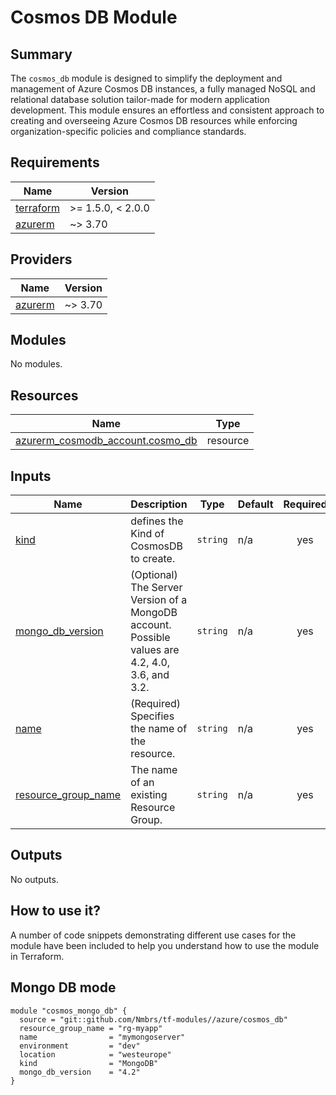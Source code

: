 # Cosmos DB Module

## Summary


The `cosmos_db` module is designed to simplify the deployment and management of Azure Cosmos DB instances, a fully managed NoSQL and relational database solution tailor-made for modern application development. This module ensures an effortless and consistent approach to creating and overseeing Azure Cosmos DB resources while enforcing organization-specific policies and compliance standards.

## Requirements

| Name | Version |
|------|---------|
| <a name="requirement_terraform"></a> [terraform](#requirement\_terraform) | >= 1.5.0, < 2.0.0 |
| <a name="requirement_azurerm"></a> [azurerm](#requirement\_azurerm) | ~> 3.70 |

## Providers

| Name | Version |
|------|---------|
| <a name="provider_azurerm"></a> [azurerm](#provider\_azurerm) | ~> 3.70 |

## Modules

No modules.

## Resources

| Name | Type |
|------|------|
| [azurerm_cosmodb_account.cosmo_db](https://registry.terraform.io/providers/hashicorp/azurerm/latest/docs/resources/cosmodb_account) | resource |

## Inputs

| Name | Description | Type | Default | Required |
|------|-------------|------|---------|:--------:|
| <a name="input_kind"></a> [kind](#input\_kind) | defines the Kind of CosmosDB to create. | `string` | n/a | yes |
| <a name="input_mongo_db_version"></a> [mongo\_db\_version](#input\_mongo\_db\_version) | (Optional) The Server Version of a MongoDB account. Possible values are 4.2, 4.0, 3.6, and 3.2. | `string` | n/a | yes |
| <a name="input_name"></a> [name](#input\_name) | (Required) Specifies the name of the resource. | `string` | n/a | yes |
| <a name="input_resource_group_name"></a> [resource\_group\_name](#input\_resource\_group\_name) | The name of an existing Resource Group. | `string` | n/a | yes |

## Outputs

No outputs.

## How to use it?

A number of code snippets demonstrating different use cases for the module have been included to help you understand how to use the module in Terraform.

## Mongo DB mode

```hcl
module "cosmos_mongo_db" {
  source = "git::github.com/Nmbrs/tf-modules//azure/cosmos_db"
  resource_group_name = "rg-myapp"
  name                = "mymongoserver"
  environment         = "dev"
  location            = "westeurope"
  kind                = "MongoDB"
  mongo_db_version    = "4.2"
}
````
